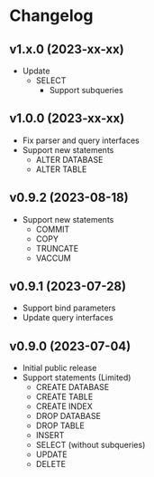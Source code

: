 # Changelog

## v1.x.0 (2023-xx-xx)
- Update
  - SELECT
    - Support subqueries

## v1.0.0 (2023-xx-xx)
- Fix parser and query interfaces
- Support new statements
  - ALTER DATABASE
  - ALTER TABLE 

## v0.9.2 (2023-08-18)
- Support new statements
  - COMMIT
  - COPY
  - TRUNCATE
  - VACCUM

## v0.9.1 (2023-07-28)
- Support bind parameters
- Update query interfaces

## v0.9.0 (2023-07-04)
- Initial public release  
- Support statements (Limited)
  - CREATE DATABASE
  - CREATE TABLE
  - CREATE INDEX
  - DROP DATABASE
  - DROP TABLE
  - INSERT
  - SELECT (without subqueries)
  - UPDATE
  - DELETE

